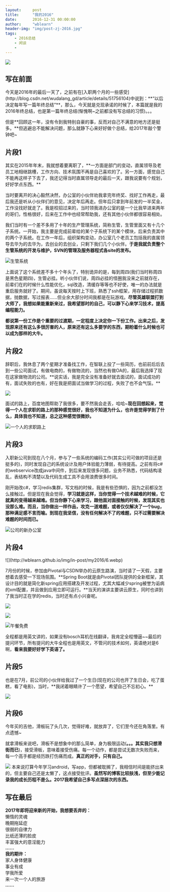 ```yaml
---
layout:     post
title:      "我的2016"
date:       2016-12-31 00:00:00
author:     "wblearn"
header-img: "img/post-zj-2016.jpg"
tags:
    - 2016总结
    - 闲谈
    - 
---
```


![](http://wblearn.github.io/img/in-post/my2016/1.webp)

<dev>

<h2 i="写在前面">写在前面</h2>
今天是2016年的最后一天了，之前有在[入职两个月的一些感受](http://blog.csdn.net/wudalang_gd/article/details/51756104)中说到：**“以后决定每年写一篇年终总结”**，那么，今天就是兑现承诺的时候了，本篇就是我的2016年终总结，也是第一篇年终总结(惭愧啊~之前都没有写总结的习惯)。。。

但是**回顾这一年，没有令到我特别自豪的事，反而对自己不满意的地方还是挺多。**但逃避总不能解决问题，那么就静下心来好好做个总结，给2017年敲个警钟吧~

<h2 i="片段1">片段1</h2>
其实在2015年年末，我就想着要离职了，**一方面是部门的变动，直属领导及老员工地相继跳槽，工作方向、技术氛围不再是自己喜欢的了。另一方面，感觉自己不能再这样子下去了，我还记得当时直属领导走的最后一天，跟我说要有个规划，好好学点东西。**

当时要离开的决心毅然决然，办公室的小伙伴劝我拿完年终奖、找好工作再走，最后我还是听从小伙伴们的意见，决定年后再走。但年后只拿到年前发的一半奖金，工作没找好就走了。我是校招过来的，当时领我进办公室的是一个比我早进来两年的哥们，性格很好，后来在工作中也经常帮助我，还有其他小伙伴都很容易相处。

我们当时有一个差不多用了十年的生产管理系统，简称生管，生管里面又有十几个子系统。一开始，我主要是完成前辈给的某个子系统下的某个模块，后来负责其中的两个子系统。在工作一年后，组织架构变动，办公室几个老员工包括我的直属领导去华为的去华为，去创业的去创业，只剩下我们几个小伙伴。**于是我就负责整个生管系统的开发与维护，SVN的管理及服务器程式各site的发布。**


![生管系统](http://wblearn.github.io/img/in-post/my2016/2.webp)

上面说了这个系统差不多十个年头了，特别诡异的是，每到周四(我们当时称周四是黑色星期四)，生管必挂。听小伙伴们说，周四必挂的怪圈我没来之前就存在，前辈们在的时候什么性能优化，sql改造，清缓存等等也不好使，唯一的办法就是重启服务就好了。期间，虽说每天按时上下班，熟悉了ssh框架，用存储过程抓数据，抛数据，写过报表......但业余大部分时间我都是在玩游戏。**尽管英雄联盟打到大师了，我想如果能重新来过，我希望那时的自己，可以静下心来学习技术，提高编程能力。**

**都说第一份工作是个重要的过渡期，一定程度上决定你一下份工作。出来之后，发现原来还有这么多很厉害的人，原来还有这么多要学的东西，期盼着什么时候也可以成为那样的大牛。**



<h2 i="片段2">片段2</h2>
辞职后，我休息了两个星期才准备找工作，在智联上投了一些简历，也前前后后去到一些公司面试，有做电商的，有做物流的，当然也有做OA的，最后我选择了现在这家做物流的公司。**说实话，我是完全没有准备好就去面试的，面试成功的有，面试失败的也有，好在我是把面试当做学习的过程，失败了也不会气馁。**



![](http://wblearn.github.io/img/in-post/my2016/3.webp)



面试的路上，百度地图帮助了我很多，要不然我会走丢，哈哈~**现在回想起来，觉得一个人在求职的路上的那种感觉很好，我也不知道为什么，也许是觉得学到了什么，具体我也不知道，总之这种感觉很微妙。**


![一个人的求职路上](http://wblearn.github.io/img/in-post/my2016/4.webp)

<h2 i="片段3">片段3</h2>
入职新公司到现在八个月，参与了一些系统的编码工作(其实公司可做的项目还是挺多的)，同时发现自己的系统设计及用户体验能力薄弱，有待提高。之前有将c#的webservice改成java中间件，到后来发现很多问题，业务不熟悉，代码结构凌乱，表结构不清楚以及代码生成工具不会用浪费很多时间。

刚开始改c#，学习redis集群，写文档的时候，我是有些恐惧的，因为之前都没怎么接触过。但是现在我会觉得，**学习就是这样，当你觉得一个技术越难的时候，它就真的变得越来越难。但当你静下心来学习，跟他面对面接触的时候，发现其实也没那么难。而且，当你做出一样作品，攻克一道难题，或者仅仅解决了一个bug，那种满足感不言而喻。到现在我坚信，没有任何解决不了的难题，只不过需要解决难题的时间而已。**



![公司的新办公室](http://wblearn.github.io/img/in-post/my2016/5.webp)


<h2 i="片段4">片段4</h2>
![](http://wblearn.github.io/img/in-post/my2016/6.webp)

7月份的时候，参加由Pivotal与CSDN举办的云原生路演，当时请了一天假，主要想着去感受一下现场氛围。**Spring Boot就是由Pivotal团队提供的全新框架，其设计目的就是简化新spring应用搭建及开发过程，尤其大幅减少spring被誉为诟病的xml配置，并且做到应用立即可运行。**当天的演讲主要讲云原生，同时也讲到了我当时正在学的redis，当时还有点小兴奋呢。


![](http://wblearn.github.io/img/in-post/my2016/7.webp)


![](http://wblearn.github.io/img/in-post/my2016/8.webp)



![午餐免费](http://wblearn.github.io/img/in-post/my2016/9.webp)

全程都是用英文讲的，如果没有bosch耳机在线翻译，我肯定全程懵逼~~最后的提问环节，所有提问的大牛全程也是用英文，不管问的技术如何，英语绝对是6啊，**看来我要好好学下英语了。**

<h2 i="片段5">片段5</h2>
也是在7月，前公司的小伙伴给我过了一个生日(现在的公司也开了生日会，吃了蛋糕，看了电影)，当时，**我闭着眼睛许了一个愿望，希望自己不忘初心。**

![](http://wblearn.github.io/img/in-post/my2016/10.webp)


<h2 i="片段6">片段6</h2>
今年买的吉他，滑板玩了头几次，觉得好难，就放弃了，它们至今还在角落里。有点遗憾~

就拿滑板来说吧，滑板不是想象中的那么简单，身为极限运动(**。。。其实我只想滑街而已**)，接受滑板，意味着接受伤痛。每一个动作，都是尝试无数次失败而来，每一个高手都是经历跌打伤痛而成。**真正的对手，只有自己。**

![](http://wblearn.github.io/img/in-post/my2016/11.webp)
本来说打算今年学习android，写app，但都被耽搁了，我相信时间是能挤出来的，但主要自己还是太懒了，这点接受批评。**虽然写的博客比较肤浅，但至少能记录我的成长历程不是么。2017我希望自己多写点深层次的东西。**

<h2 i="片段7">写在最后</h2>

**2017年即将迎来新的开始，我想要丢弃的：**<br>
懒惰的灵魂<br>
晚期拖延症<br>
很弱的自律力<br>
比纸还薄的脸皮<br>
丰富强大的意淫能力<br>
**……**<br>
**我的期许：**<br>
家人身体健康<br>
事业有成<br>
学我所爱<br>
来一次一个人的旅游<br>
**……**

</dev>